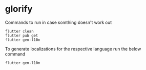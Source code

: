 # glorify

Commands to run in case somthing doesn't work out

```
flutter clean
flutter pub get
flutter gen-l10n
```

To generate localizations for the respective language run the below command

```
flutter gen-l10n
```